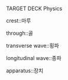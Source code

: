 TARGET DECK
Physics

crest::마루
<!--ID: 1709862379366-->

through::골
<!--ID: 1709862379386-->

transverse wave::횡파
<!--ID: 1710162108576-->

longitudinal wave::종파
<!--ID: 1710162108581-->

apparatus::장치
<!--ID: 1710198766867-->
